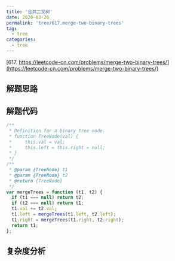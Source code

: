 ```yaml
---
title: '合并二叉树'
date: 2020-03-26
permalink: 'tree/617.merge-two-binary-trees'
tag:
  - tree
categories:
  - tree
---
```


[617. https://leetcode-cn.com/problems/merge-two-binary-trees/](https://leetcode-cn.com/problems/merge-two-binary-trees/)

## 解题思路

## 解题代码

```js
/**
 * Definition for a binary tree node.
 * function TreeNode(val) {
 *     this.val = val;
 *     this.left = this.right = null;
 * }
 */
/**
 * @param {TreeNode} t1
 * @param {TreeNode} t2
 * @return {TreeNode}
 */
var mergeTrees = function (t1, t2) {
  if (t1 === null) return t2;
  if (t2 === null) return t1;
  t1.val += t2.val;
  t1.left = mergeTrees(t1.left, t2.left);
  t1.right = mergeTrees(t1.right, t2.right);
  return t1;
};
```

## 复杂度分析
